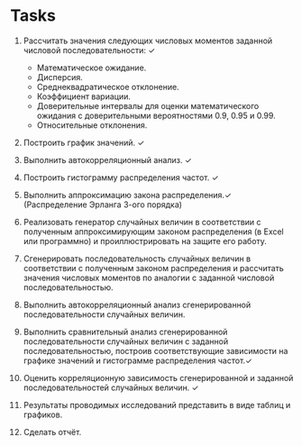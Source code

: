 # Tasks

1. Рассчитать значения следующих числовых моментов заданной числовой последовательности: ✓
   - Математическое ожидание.
   - Дисперсия.
   - Среднеквадратическое отклонение.
   - Коэффициент вариации.
   - Доверительные интервалы для оценки математического ожидания с доверительными вероятностями 0.9, 0.95 и 0.99.
   - Относительные отклонения.
   
2. Построить график значений. ✓

3. Выполнить автокорреляционный анализ. ✓

4. Построить гистограмму распределения частот. ✓

5. Выполнить аппроксимацию закона распределения.✓ (Распределение Эрланга 3-ого порядка)

6. Реализовать генератор случайных величин в соответствии с полученным аппроксимирующим законом распределения (в Excel или программно) и проиллюстрировать на защите его работу.

7. Сгенерировать последовательность случайных величин в соответствии с полученным законом распределения и рассчитать значения числовых моментов по аналогии с заданной числовой последовательностью.

8. Выполнить автокорреляционный анализ сгенерированной последовательности случайных величин.

9. Выполнить сравнительный анализ сгенерированной последовательности случайных величин с заданной последовательностью, построив соответствующие зависимости на графике значений и гистограмме распределения частот.✓

10. Оценить корреляционную зависимость сгенерированной и заданной последовательностей случайных величин. ✓

11. Результаты проводимых исследований представить в виде таблиц и графиков.

12. Сделать отчёт.

